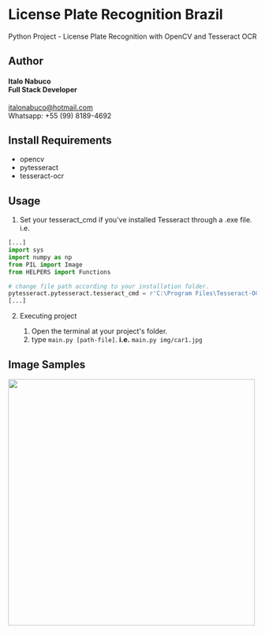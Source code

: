 # License Plate Recognition Brazil

Python Project - License Plate Recognition with OpenCV and Tesseract OCR

## Author

#### Italo Nabuco<br>Full Stack Developer<br>
italonabuco@hotmail.com<br>
Whatsapp: +55 (99) 8189-4692<br>

## Install Requirements

* opencv
* pytesseract
* tesseract-ocr

## Usage

1. Set your tesseract_cmd if you've installed Tesseract through a .exe file.<br>
i.e.
```python
[...]
import sys
import numpy as np
from PIL import Image
from HELPERS import Functions

# change file path according to your installation folder.
pytesseract.pytesseract.tesseract_cmd = r'C:\Program Files\Tesseract-OCR\tesseract.exe'
[...]
```

2. Executing project
    
    1. Open the terminal at your project's folder.
    2. type ```main.py [path-file]```. <strong>i.e.</strong> ```main.py img/car1.jpg```
    
    
## Image Samples

<img src="https://github.com/italonabuco/license-plate-recognition-brazil/blob/master/img-sample/car3-sample.jpg" width="500">

